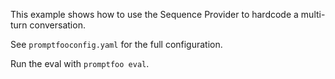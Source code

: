 This example shows how to use the Sequence Provider to hardcode a multi-turn conversation.

See `promptfooconfig.yaml` for the full configuration.

Run the eval with `promptfoo eval`.
